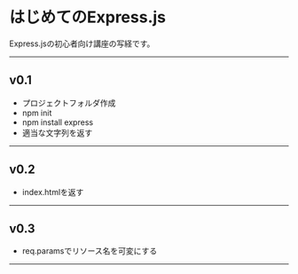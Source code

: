 # はじめてのExpress.js

Express.jsの初心者向け講座の写経です。

---

## v0.1

- プロジェクトフォルダ作成
- npm init
- npm install express
- 適当な文字列を返す

---

## v0.2

- index.htmlを返す

---

## v0.3

- req.paramsでリソース名を可変にする

---